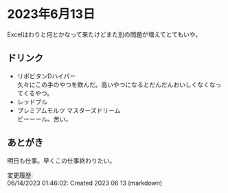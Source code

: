 # 2023年6月13日

Excelはわりと何とかなって来たけどまた別の問題が増えてとてもいや。

## ドリンク

- リポビタンDハイパー  
久々にこの手のやつを飲んだ。高いやつになるとだんだんおいしくなくなってくるやつ。
- レッドブル
- プレミアムモルツ マスターズドリーム  
ビーーール。苦い。

## あとがき

明日も仕事。早くこの仕事終わりたい。

変更履歴:  
06/14/2023 01:46:02: Created 2023 06 13 (markdown)  
